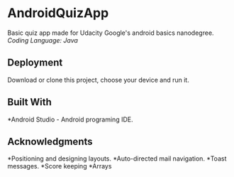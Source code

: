 # AndroidQuizApp

Basic quiz app made for Udacity Google's android basics nanodegree.
*Coding Language: Java*

## Deployment
Download or clone this project, choose your device and run it.

## Built With
*Android Studio - Android programing IDE.

## Acknowledgments

*Positioning and designing layouts.
*Auto-directed mail navigation.
*Toast messages.
*Score keeping
*Arrays